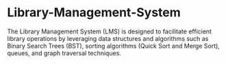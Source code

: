 # Library-Management-System
The Library Management System (LMS) is designed to facilitate efficient library operations by leveraging data structures and algorithms such as Binary Search Trees (BST), sorting algorithms (Quick Sort and Merge Sort), queues, and graph traversal techniques. 

